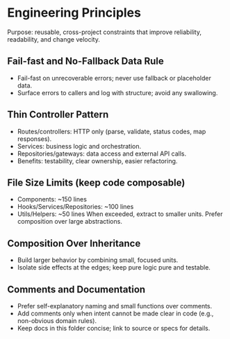 # Engineering Principles

Purpose: reusable, cross-project constraints that improve reliability, readability, and change velocity.

## Fail-fast and No-Fallback Data Rule
- Fail-fast on unrecoverable errors; never use fallback or placeholder data.
- Surface errors to callers and log with structure; avoid any swallowing.

## Thin Controller Pattern
- Routes/controllers: HTTP only (parse, validate, status codes, map responses).
- Services: business logic and orchestration.
- Repositories/gateways: data access and external API calls.
- Benefits: testability, clear ownership, easier refactoring.

## File Size Limits (keep code composable)
- Components: ~150 lines
- Hooks/Services/Repositories: ~100 lines
- Utils/Helpers: ~50 lines
When exceeded, extract to smaller units. Prefer composition over large abstractions.

## Composition Over Inheritance
- Build larger behavior by combining small, focused units.
- Isolate side effects at the edges; keep pure logic pure and testable.

## Comments and Documentation
- Prefer self-explanatory naming and small functions over comments.
- Add comments only when intent cannot be made clear in code (e.g., non-obvious domain rules).
- Keep docs in this folder concise; link to source or specs for details.
